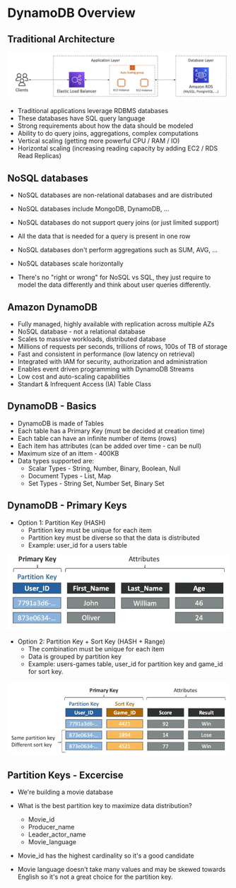 # DynamoDB Overview

## Traditional Architecture

![](img/2022-05-17-06-25-49.png)

- Traditional applications leverage RDBMS databases
- These databases have SQL query language
- Strong requirements about how the data should be modeled
- Ability to do query joins, aggregations, complex computations
- Vertical scaling (getting more powerful CPU / RAM / IO)
- Horizontal scaling (increasing reading capacity by adding EC2 / RDS Read Replicas)

## NoSQL databases

- NoSQL databases are non-relational databases and are distributed
- NoSQL databases include MongoDB, DynamoDB, ...
- NoSQL databases do not support query joins (or just limited support)
- All the data that is needed for a query is present in one row
- NoSQL databases don't perform aggregations such as SUM, AVG, ...
- NoSQL databases scale horizontally

- There's no "right or wrong" for NoSQL vs SQL, they just require to model the data differently and think about user queries differently.

## Amazon DynamoDB

- Fully managed, highly available with replication across multiple AZs
- NoSQL database - not a relational database
- Scales to massive workloads, distributed database
- Millions of requests per seconds, trillions of rows, 100s of TB of storage
- Fast and consistent in performance (low latency on retrieval)
- Integrated with IAM for security, authorization and administration
- Enables event driven programming with DynamoDB Streams
- Low cost and auto-scaling capabilities
- Standart & Infrequent Access (IA) Table Class

## DynamoDB - Basics

- DynamoDB is made of Tables
- Each table has a Primary Key (must be decided at creation time)
- Each table can have an infinite number of items (rows)
- Each item has attributes (can be added over time - can be null)
- Maximum size of an ittem - 400KB
- Data types supported are:
    - Scalar Types - String, Number, Binary, Boolean, Null
    - Document Types - List, Map
    - Set Types - String Set, Number Set, Binary Set

## DynamoDB - Primary Keys

- Option 1: Partition Key (HASH)
    - Partition key must be unique for each item
    - Partition key must be diverse so that the data is distributed
    - Example: user_id for a users table

![](img/2022-05-17-06-32-48.png)

- Option 2: Partition Key + Sort Key (HASH + Range)
    - The combination must be unique for each item
    - Data is grouped by partition key
    - Example: users-games table, user_id for partition key and game_id for sort key.

![](img/2022-05-17-06-34-16.png)

## Partition Keys - Excercise

- We're building a movie database
- What is the best partition key to maximize data distribution?
    - Movie_id
    - Producer_name
    - Leader_actor_name
    - Movie_language

- Movie_id has the highest cardinality so it's a good candidate
- Movie language doesn't take many values and may be skewed towards English so it's not a great choice for the partition key.